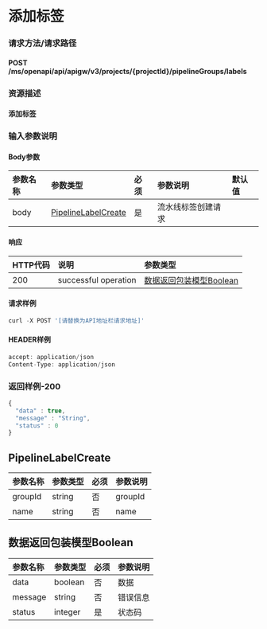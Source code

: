 # 添加标签

### 请求方法/请求路径

#### POST  /ms/openapi/api/apigw/v3/projects/{projectId}/pipelineGroups/labels

### 资源描述

#### 添加标签

### 输入参数说明

#### Body参数

| 参数名称 | 参数类型 | 必须 | 参数说明 | 默认值 |
| :--- | :--- | :--- | :--- | :--- |
| body | [PipelineLabelCreate](add-tag.md) | 是 | 流水线标签创建请求 |  |

#### 响应

| HTTP代码 | 说明 | 参数类型 |
| :--- | :--- | :--- |
| 200 | successful operation | [数据返回包装模型Boolean](add-tag.md) |

#### 请求样例

```javascript
curl -X POST '[请替换为API地址栏请求地址]'
```

#### HEADER样例

```javascript
accept: application/json
Content-Type: application/json
```

### 返回样例-200

```javascript
{
  "data" : true,
  "message" : "String",
  "status" : 0
}
```

## PipelineLabelCreate

| 参数名称 | 参数类型 | 必须 | 参数说明 |
| :--- | :--- | :--- | :--- |
| groupId | string | 否 | groupId |
| name | string | 否 | name |

## 数据返回包装模型Boolean

| 参数名称 | 参数类型 | 必须 | 参数说明 |
| :--- | :--- | :--- | :--- |
| data | boolean | 否 | 数据 |
| message | string | 否 | 错误信息 |
| status | integer | 是 | 状态码 |


